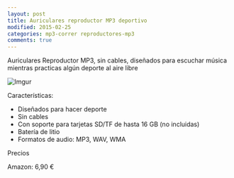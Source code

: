 ```yaml
---
layout: post
title: Auriculares reproductor MP3 deportivo
modified: 2015-02-25
categories: mp3-correr reproductores-mp3
comments: true
---
```


Auriculares Reproductor MP3, sin cables, diseñados para escuchar música mientras practicas algún deporte al aire libre

![Imgur](http://i.imgur.com/wsOtf2Y.jpg? "Auriculares Reproductor mp3")

Características:

 - Diseñados para hacer deporte
 - Sin cables
 - Con soporte para tarjetas SD/TF de hasta 16 GB (no incluidas)
 - Batería de litio
 - Formatos de audio: MP3, WAV, WMA

Precios

Amazon: 6,90 €